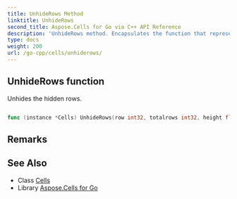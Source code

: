 ```yaml
---
title: UnhideRows Method 
linktitle: UnhideRows
second_title: Aspose.Cells for Go via C++ API Reference
description: 'UnhideRows method. Encapsulates the function that represents unhiderows in Go.'
type: docs
weight: 200
url: /go-cpp/cells/unhiderows/
---
```


## UnhideRows function

Unhides the hidden rows.

```go

func (instance *Cells) UnhideRows(row int32, totalrows int32, height float64)  error

```

## Remarks


## See Also

* Class [Cells](../)
* Library [Aspose.Cells for Go](../../)
